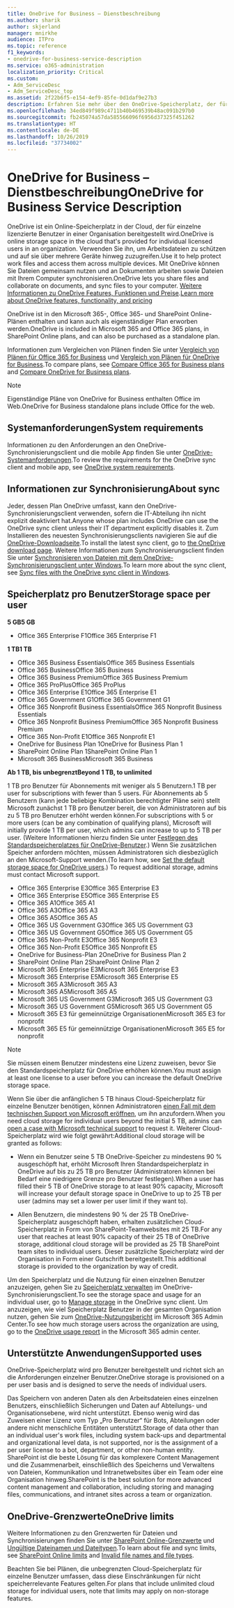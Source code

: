 ```yaml
---
title: OneDrive for Business – Dienstbeschreibung
ms.author: sharik
author: skjerland
manager: mnirkhe
audience: ITPro
ms.topic: reference
f1_keywords:
- onedrive-for-business-service-description
ms.service: o365-administration
localization_priority: Critical
ms.custom:
- Adm_ServiceDesc
- Adm_ServiceDesc_top
ms.assetid: 2f22b6f5-e154-4ef9-85fe-0d1daf9e27b3
description: Erfahren Sie mehr über den OneDrive-Speicherplatz, der für jeden Abonnementplan bereitgestellt wird.
ms.openlocfilehash: 34ed849f989c4711b40b469539b48ac091b297b0
ms.sourcegitcommit: fb245074a57da585566096f6956d37325f451262
ms.translationtype: HT
ms.contentlocale: de-DE
ms.lasthandoff: 10/26/2019
ms.locfileid: "37734002"
---
```

# <a name="onedrive-for-business-service-description"></a><span data-ttu-id="58c81-103">OneDrive for Business – Dienstbeschreibung</span><span class="sxs-lookup"><span data-stu-id="58c81-103">OneDrive for Business Service Description</span></span>

<span data-ttu-id="58c81-104">OneDrive ist ein Online-Speicherplatz in der Cloud, der für einzelne lizenzierte Benutzer in einer Organisation bereitgestellt wird.</span><span class="sxs-lookup"><span data-stu-id="58c81-104">OneDrive is online storage space in the cloud that's provided for individual licensed users in an organization.</span></span> <span data-ttu-id="58c81-105">Verwenden Sie ihn, um Arbeitsdateien zu schützen und auf sie über mehrere Geräte hinweg zuzugreifen.</span><span class="sxs-lookup"><span data-stu-id="58c81-105">Use it to help protect work files and access them across multiple devices.</span></span> <span data-ttu-id="58c81-106">Mit OneDrive können Sie Dateien gemeinsam nutzen und an Dokumenten arbeiten sowie Dateien mit Ihrem Computer synchronisieren.</span><span class="sxs-lookup"><span data-stu-id="58c81-106">OneDrive lets you share files and collaborate on documents, and sync files to your computer.</span></span> <span data-ttu-id="58c81-107">[Weitere Informationen zu OneDrive Features, Funktionen und Preise](https://go.microsoft.com/fwlink/?linkid=850345).</span><span class="sxs-lookup"><span data-stu-id="58c81-107">[Learn more about OneDrive features, functionality, and pricing](https://go.microsoft.com/fwlink/?linkid=850345)</span></span>
  
<span data-ttu-id="58c81-108">OneDrive ist in den Microsoft 365-, Office 365- und SharePoint Online-Plänen enthalten und kann auch als eigenständiger Plan erworben werden.</span><span class="sxs-lookup"><span data-stu-id="58c81-108">OneDrive is included in Microsoft 365 and Office 365 plans, in SharePoint Online plans, and can also be purchased as a standalone plan.</span></span> 
    
<span data-ttu-id="58c81-109">Informationen zum Vergleichen von Plänen finden Sie unter [Vergleich von Plänen für Office 365 for Business](https://go.microsoft.com/fwlink/?linkid=799177) und [Vergleich von Plänen für OneDrive for Business](https://products.office.com/onedrive-for-business/compare-onedrive-for-business-plans).</span><span class="sxs-lookup"><span data-stu-id="58c81-109">To compare plans, see [Compare Office 365 for Business plans](https://go.microsoft.com/fwlink/?linkid=799177) and [Compare OneDrive for Business plans](https://products.office.com/onedrive-for-business/compare-onedrive-for-business-plans).</span></span> 
  
> [!NOTE]
> <span data-ttu-id="58c81-110">Eigenständige Pläne von OneDrive for Business enthalten Office im Web.</span><span class="sxs-lookup"><span data-stu-id="58c81-110">OneDrive for Business standalone plans include Office for the web.</span></span> 
  
## <a name="system-requirements"></a><span data-ttu-id="58c81-111">Systemanforderungen</span><span class="sxs-lookup"><span data-stu-id="58c81-111">System requirements</span></span>

<span data-ttu-id="58c81-112">Informationen zu den Anforderungen an den OneDrive-Synchronisierungsclient und die mobile App finden Sie unter [OneDrive-Systemanforderungen](https://go.microsoft.com/fwlink/?linkid=837584).</span><span class="sxs-lookup"><span data-stu-id="58c81-112">To review the requirements for the OneDrive sync client and mobile app, see [OneDrive system requirements](https://go.microsoft.com/fwlink/?linkid=837584).</span></span>
  
## <a name="about-sync"></a><span data-ttu-id="58c81-113">Informationen zur Synchronisierung</span><span class="sxs-lookup"><span data-stu-id="58c81-113">About sync</span></span>

<span data-ttu-id="58c81-114">Jeder, dessen Plan OneDrive umfasst, kann den OneDrive-Synchronisierungsclient verwenden, sofern die IT-Abteilung ihn nicht explizit deaktiviert hat.</span><span class="sxs-lookup"><span data-stu-id="58c81-114">Anyone whose plan includes OneDrive can use the OneDrive sync client unless their IT department explicitly disables it.</span></span> <span data-ttu-id="58c81-115">Zum Installieren des neuesten Synchronisierungsclients navigieren Sie auf die [OneDrive-Downloadseite](https://onedrive.live.com/about/download/).</span><span class="sxs-lookup"><span data-stu-id="58c81-115">To install the latest sync client, go to [the OneDrive download page](https://onedrive.live.com/about/download/).</span></span> <span data-ttu-id="58c81-116">Weitere Informationen zum Synchronisierungsclient finden Sie unter [Synchronisieren von Dateien mit dem OneDrive-Synchronisierungsclient unter Windows](https://support.office.com/article/615391c4-2bd3-4aae-a42a-858262e42a49).</span><span class="sxs-lookup"><span data-stu-id="58c81-116">To learn more about the sync client, see [Sync files with the OneDrive sync client in Windows](https://support.office.com/article/615391c4-2bd3-4aae-a42a-858262e42a49).</span></span>
  
## <a name="storage-space-per-user"></a><span data-ttu-id="58c81-117">Speicherplatz pro Benutzer</span><span class="sxs-lookup"><span data-stu-id="58c81-117">Storage space per user</span></span>

<span data-ttu-id="58c81-118">**5 GB**</span><span class="sxs-lookup"><span data-stu-id="58c81-118">**5 GB**</span></span>

- <span data-ttu-id="58c81-119">Office 365 Enterprise F1</span><span class="sxs-lookup"><span data-stu-id="58c81-119">Office 365 Enterprise F1</span></span>

<span data-ttu-id="58c81-120">**1 TB**</span><span class="sxs-lookup"><span data-stu-id="58c81-120">**1 TB**</span></span>

- <span data-ttu-id="58c81-121">Office 365 Business Essentials</span><span class="sxs-lookup"><span data-stu-id="58c81-121">Office 365 Business Essentials</span></span>
- <span data-ttu-id="58c81-122">Office 365 Business</span><span class="sxs-lookup"><span data-stu-id="58c81-122">Office 365 Business</span></span>
- <span data-ttu-id="58c81-123">Office 365 Business Premium</span><span class="sxs-lookup"><span data-stu-id="58c81-123">Office 365 Business Premium</span></span>
- <span data-ttu-id="58c81-124">Office 365 ProPlus</span><span class="sxs-lookup"><span data-stu-id="58c81-124">Office 365 ProPlus</span></span>
- <span data-ttu-id="58c81-125">Office 365 Enterprise E1</span><span class="sxs-lookup"><span data-stu-id="58c81-125">Office 365 Enterprise E1</span></span>
- <span data-ttu-id="58c81-126">Office 365 Government G1</span><span class="sxs-lookup"><span data-stu-id="58c81-126">Office 365 Government G1</span></span>
- <span data-ttu-id="58c81-127">Office 365 Nonprofit Business Essentials</span><span class="sxs-lookup"><span data-stu-id="58c81-127">Office 365 Nonprofit Business Essentials</span></span>
- <span data-ttu-id="58c81-128">Office 365 Nonprofit Business Premium</span><span class="sxs-lookup"><span data-stu-id="58c81-128">Office 365 Nonprofit Business Premium</span></span>
- <span data-ttu-id="58c81-129">Office 365 Non-Profit E1</span><span class="sxs-lookup"><span data-stu-id="58c81-129">Office 365 Nonprofit E1</span></span>
- <span data-ttu-id="58c81-130">OneDrive for Business Plan 1</span><span class="sxs-lookup"><span data-stu-id="58c81-130">OneDrive for Business Plan 1</span></span>
- <span data-ttu-id="58c81-131">SharePoint Online Plan 1</span><span class="sxs-lookup"><span data-stu-id="58c81-131">SharePoint Online Plan 1</span></span>
- <span data-ttu-id="58c81-132">Microsoft 365 Business</span><span class="sxs-lookup"><span data-stu-id="58c81-132">Microsoft 365 Business</span></span>

<span data-ttu-id="58c81-133">**Ab 1 TB, bis unbegrenzt**</span><span class="sxs-lookup"><span data-stu-id="58c81-133">**Beyond 1 TB, to unlimited**</span></span>
 
<span data-ttu-id="58c81-134">1 TB pro Benutzer für Abonnements mit weniger als 5 Benutzern.</span><span class="sxs-lookup"><span data-stu-id="58c81-134">1 TB per user for subscriptions with fewer than 5 users.</span></span> <span data-ttu-id="58c81-135">Für Abonnements ab 5 Benutzern (kann jede beliebige Kombination berechtigter Pläne sein) stellt Microsoft zunächst 1 TB pro Benutzer bereit, die von Administratoren auf bis zu 5 TB pro Benutzer erhöht werden können.</span><span class="sxs-lookup"><span data-stu-id="58c81-135">For subscriptions with 5 or more users (can be any combination of qualifying plans), Microsoft will initially provide 1 TB per user, which admins can increase to up to 5 TB per user.</span></span> <span data-ttu-id="58c81-136">(Weitere Informationen hierzu finden Sie unter [Festlegen des Standardspeicherplatzes für OneDrive-Benutzer](/onedrive/set-default-storage-space).) Wenn Sie zusätzlichen Speicher anfordern möchten, müssen Administratoren sich diesbezüglich an den Microsoft-Support wenden.</span><span class="sxs-lookup"><span data-stu-id="58c81-136">(To learn how, see [Set the default storage space for OneDrive users](/onedrive/set-default-storage-space).) To request additional storage, admins must contact Microsoft support.</span></span>

- <span data-ttu-id="58c81-137">Office 365 Enterprise E3</span><span class="sxs-lookup"><span data-stu-id="58c81-137">Office 365 Enterprise E3</span></span>
- <span data-ttu-id="58c81-138">Office 365 Enterprise E5</span><span class="sxs-lookup"><span data-stu-id="58c81-138">Office 365 Enterprise E5</span></span>
- <span data-ttu-id="58c81-139">Office 365 A1</span><span class="sxs-lookup"><span data-stu-id="58c81-139">Office 365 A1</span></span>
- <span data-ttu-id="58c81-140">Office 365 A3</span><span class="sxs-lookup"><span data-stu-id="58c81-140">Office 365 A3</span></span>
- <span data-ttu-id="58c81-141">Office 365 A5</span><span class="sxs-lookup"><span data-stu-id="58c81-141">Office 365 A5</span></span>
- <span data-ttu-id="58c81-142">Office 365 US Government G3</span><span class="sxs-lookup"><span data-stu-id="58c81-142">Office 365 US Government G3</span></span>
- <span data-ttu-id="58c81-143">Office 365 US Government G5</span><span class="sxs-lookup"><span data-stu-id="58c81-143">Office 365 US Government G5</span></span>
- <span data-ttu-id="58c81-144">Office 365 Non-Profit E3</span><span class="sxs-lookup"><span data-stu-id="58c81-144">Office 365 Nonprofit E3</span></span>
- <span data-ttu-id="58c81-145">Office 365 Non-Profit E5</span><span class="sxs-lookup"><span data-stu-id="58c81-145">Office 365 Nonprofit E5</span></span>
- <span data-ttu-id="58c81-146">OneDrive for Business-Plan 2</span><span class="sxs-lookup"><span data-stu-id="58c81-146">OneDrive for Business Plan 2</span></span>
- <span data-ttu-id="58c81-147">SharePoint Online Plan 2</span><span class="sxs-lookup"><span data-stu-id="58c81-147">SharePoint Online Plan 2</span></span>
- <span data-ttu-id="58c81-148">Microsoft 365 Enterprise E3</span><span class="sxs-lookup"><span data-stu-id="58c81-148">Microsoft 365 Enterprise E3</span></span>
- <span data-ttu-id="58c81-149">Microsoft 365 Enterprise E5</span><span class="sxs-lookup"><span data-stu-id="58c81-149">Microsoft 365 Enterprise E5</span></span>
- <span data-ttu-id="58c81-150">Microsoft 365 A3</span><span class="sxs-lookup"><span data-stu-id="58c81-150">Microsoft 365 A3</span></span>
- <span data-ttu-id="58c81-151">Microsoft 365 A5</span><span class="sxs-lookup"><span data-stu-id="58c81-151">Microsoft 365 A5</span></span>
- <span data-ttu-id="58c81-152">Microsoft 365 US Government G3</span><span class="sxs-lookup"><span data-stu-id="58c81-152">Microsoft 365 US Government G3</span></span>
- <span data-ttu-id="58c81-153">Microsoft 365 US Government G5</span><span class="sxs-lookup"><span data-stu-id="58c81-153">Microsoft 365 US Government G5</span></span>
- <span data-ttu-id="58c81-154">Microsoft 365 E3 für gemeinnützige Organisationen</span><span class="sxs-lookup"><span data-stu-id="58c81-154">Microsoft 365 E3 for nonprofit</span></span>
- <span data-ttu-id="58c81-155">Microsoft 365 E5 für gemeinnützige Organisationen</span><span class="sxs-lookup"><span data-stu-id="58c81-155">Microsoft 365 E5 for nonprofit</span></span>

> [!NOTE]
> <span data-ttu-id="58c81-156">Sie müssen einem Benutzer mindestens eine Lizenz zuweisen, bevor Sie den Standardspeicherplatz für OneDrive erhöhen können.</span><span class="sxs-lookup"><span data-stu-id="58c81-156">You must assign at least one license to a user before you can increase the default OneDrive storage space.</span></span> 
  
<span data-ttu-id="58c81-157">Wenn Sie über die anfänglichen 5 TB hinaus Cloud-Speicherplatz für einzelne Benutzer benötigen, können Administratoren [einen Fall mit dem technischen Support von Microsoft eröffnen](https://go.microsoft.com/fwlink/?linkid=869559), um ihn anzufordern.</span><span class="sxs-lookup"><span data-stu-id="58c81-157">When you need cloud storage for individual users beyond the initial 5 TB, admins can [open a case with Microsoft technical support](https://go.microsoft.com/fwlink/?linkid=869559) to request it.</span></span> <span data-ttu-id="58c81-158">Weiterer Cloud-Speicherplatz wird wie folgt gewährt:</span><span class="sxs-lookup"><span data-stu-id="58c81-158">Additional cloud storage will be granted as follows:</span></span> 
  
- <span data-ttu-id="58c81-159">Wenn ein Benutzer seine 5 TB OneDrive-Speicher zu mindestens 90 % ausgeschöpft hat, erhöht Microsoft Ihren Standardspeicherplatz in OneDrive auf bis zu 25 TB pro Benutzer (Administratoren können bei Bedarf eine niedrigere Grenze pro Benutzer festlegen).</span><span class="sxs-lookup"><span data-stu-id="58c81-159">When a user has filled their 5 TB of OneDrive storage to at least 90% capacity, Microsoft will increase your default storage space in OneDrive to up to 25 TB per user (admins may set a lower per user limit if they want to).</span></span> 
    
- <span data-ttu-id="58c81-160">Allen Benutzern, die mindestens 90 % der 25 TB OneDrive-Speicherplatz ausgeschöpft haben, erhalten zusätzlichen Cloud-Speicherplatz in Form von SharePoint-Teamwebsites mit 25 TB.</span><span class="sxs-lookup"><span data-stu-id="58c81-160">For any user that reaches at least 90% capacity of their 25 TB of OneDrive storage, additional cloud storage will be provided as 25 TB SharePoint team sites to individual users.</span></span> <span data-ttu-id="58c81-161">Dieser zusätzliche Speicherplatz wird der Organisation in Form einer Gutschrift bereitgestellt.</span><span class="sxs-lookup"><span data-stu-id="58c81-161">This additional storage is provided to the organization by way of credit.</span></span>
    
<span data-ttu-id="58c81-162">Um den Speicherplatz und die Nutzung für einen einzelnen Benutzer anzuzeigen, gehen Sie zu [Speicherplatz verwalten](https://support.office.com/article/31519161-059C-4764-B6F8-F5CD29F7FE68) im OneDrive-Synchronisierungsclient.</span><span class="sxs-lookup"><span data-stu-id="58c81-162">To see the storage space and usage for an individual user, go to [Manage storage](https://support.office.com/article/31519161-059C-4764-B6F8-F5CD29F7FE68) in the OneDrive sync client.</span></span> <span data-ttu-id="58c81-163">Um anzuzeigen, wie viel Speicherplatz Benutzer in der gesamten Organisation nutzen, gehen Sie zum [OneDrive-Nutzungsbericht](/office365/admin/activity-reports/onedrive-for-business-usage) im Microsoft 365 Admin Center.</span><span class="sxs-lookup"><span data-stu-id="58c81-163">To see how much storage users across the organization are using, go to the [OneDrive usage report](/office365/admin/activity-reports/onedrive-for-business-usage) in the Microsoft 365 admin center.</span></span> 
   
## <a name="supported-uses"></a><span data-ttu-id="58c81-164">Unterstützte Anwendungen</span><span class="sxs-lookup"><span data-stu-id="58c81-164">Supported uses</span></span>

<span data-ttu-id="58c81-165">OneDrive-Speicherplatz wird pro Benutzer bereitgestellt und richtet sich an die Anforderungen einzelner Benutzer.</span><span class="sxs-lookup"><span data-stu-id="58c81-165">OneDrive storage is provisioned on a per user basis and is designed to serve the needs of individual users.</span></span>
  
<span data-ttu-id="58c81-166">Das Speichern von anderen Daten als den Arbeitsdateien eines einzelnen Benutzers, einschließlich Sicherungen und Daten auf Abteilungs- und Organisationsebene, wird nicht unterstützt. Ebenso wenig wird das Zuweisen einer Lizenz vom Typ „Pro Benutzer“ für Bots, Abteilungen oder andere nicht menschliche Entitäten unterstützt.</span><span class="sxs-lookup"><span data-stu-id="58c81-166">Storage of data other than an individual user's work files, including system back-ups and departmental and organizational level data, is not supported, nor is the assignment of a per user license to a bot, department, or other non-human entity.</span></span> <span data-ttu-id="58c81-167">SharePoint ist die beste Lösung für das komplexere Content Management und die Zusammenarbeit, einschließlich des Speicherns und Verwaltens von Dateien, Kommunikation und Intranetwebsites über ein Team oder eine Organisation hinweg.</span><span class="sxs-lookup"><span data-stu-id="58c81-167">SharePoint is the best solution for more advanced content management and collaboration, including storing and managing files, communications, and intranet sites across a team or organization.</span></span>
  
## <a name="onedrive-limits"></a><span data-ttu-id="58c81-168">OneDrive-Grenzwerte</span><span class="sxs-lookup"><span data-stu-id="58c81-168">OneDrive limits</span></span>

<span data-ttu-id="58c81-169">Weitere Informationen zu den Grenzwerten für Dateien und Synchronisierungen finden Sie unter [SharePoint Online-Grenzwerte](/office365/servicedescriptions/sharepoint-online-service-description/sharepoint-online-limits) und [Ungültige Dateinamen und Dateitypen](https://support.office.com/article/64883a5d-228e-48f5-b3d2-eb39e07630fa).</span><span class="sxs-lookup"><span data-stu-id="58c81-169">To learn about file and sync limits, see [SharePoint Online limits](/office365/servicedescriptions/sharepoint-online-service-description/sharepoint-online-limits) and [Invalid file names and file types](https://support.office.com/article/64883a5d-228e-48f5-b3d2-eb39e07630fa).</span></span>
  
<span data-ttu-id="58c81-170">Beachten Sie bei Plänen, die unbegrenzten Cloud-Speicherplatz für einzelne Benutzer umfassen, dass diese Einschränkungen für nicht speicherrelevante Features gelten.</span><span class="sxs-lookup"><span data-stu-id="58c81-170">For plans that include unlimited cloud storage for individual users, note that limits may apply on non-storage features.</span></span> 
  